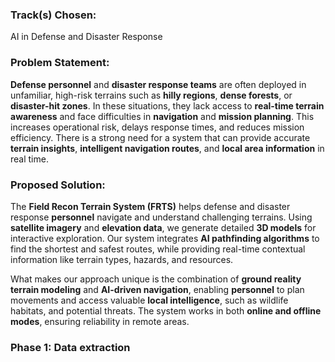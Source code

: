### Track(s) Chosen:
AI in Defense and Disaster Response

### Problem Statement:
**Defense personnel** and **disaster response teams** are often deployed in unfamiliar, high-risk terrains such as **hilly regions**, **dense forests**, or **disaster-hit zones**. In these situations, they lack access to **real-time terrain awareness** and face difficulties in **navigation** and **mission planning**. This increases operational risk, delays response times, and reduces mission efficiency. There is a strong need for a system that can provide accurate **terrain insights**, **intelligent navigation routes**, and **local area information** in real time.

### Proposed Solution:
The **Field Recon Terrain System (FRTS)** helps defense and disaster response **personnel** navigate and understand challenging terrains. Using **satellite imagery** and **elevation data**, we generate detailed **3D models** for interactive exploration. Our system integrates **AI pathfinding algorithms** to find the shortest and safest routes, while providing real-time contextual information like terrain types, hazards, and resources.

What makes our approach unique is the combination of **ground reality terrain modeling** and **AI-driven navigation**, enabling **personnel** to plan movements and access valuable **local intelligence**, such as wildlife habitats, and potential threats. The system works in both **online and offline modes**, ensuring reliability in remote areas.

### Phase 1: Data extraction


